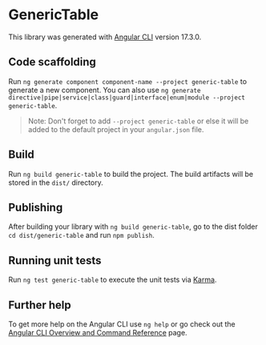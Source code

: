 # GenericTable

This library was generated with [Angular CLI](https://github.com/angular/angular-cli) version 17.3.0.

## Code scaffolding

Run `ng generate component component-name --project generic-table` to generate a new component. You can also use `ng generate directive|pipe|service|class|guard|interface|enum|module --project generic-table`.
> Note: Don't forget to add `--project generic-table` or else it will be added to the default project in your `angular.json` file. 

## Build

Run `ng build generic-table` to build the project. The build artifacts will be stored in the `dist/` directory.

## Publishing

After building your library with `ng build generic-table`, go to the dist folder `cd dist/generic-table` and run `npm publish`.

## Running unit tests

Run `ng test generic-table` to execute the unit tests via [Karma](https://karma-runner.github.io).

## Further help

To get more help on the Angular CLI use `ng help` or go check out the [Angular CLI Overview and Command Reference](https://angular.io/cli) page.
